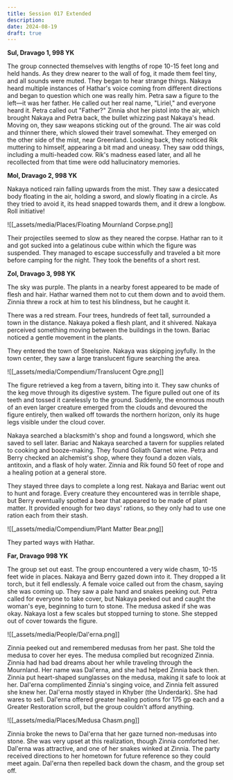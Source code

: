 ```yaml
---
title: Session 017 Extended
description: 
date: 2024-08-19
draft: true
---
```

**Sul, Dravago 1, 998 YK**

The group connected themselves with lengths of rope 10-15 feet long and held hands. As they drew nearer to the wall of fog, it made them feel tiny, and all sounds were muted. They began to hear strange things. Nakaya heard multiple instances of Hathar's voice coming from different directions and began to question which one was really him. Petra saw a figure to the left—it was her father. He called out her real name, "Liriel," and everyone heard it. Petra called out "Father?" Zinnia shot her pistol into the air, which brought Nakaya and Petra back, the bullet whizzing past Nakaya's head. Moving on, they saw weapons sticking out of the ground. The air was cold and thinner there, which slowed their travel somewhat. They emerged on the other side of the mist, near Greenland. Looking back, they noticed Rik muttering to himself, appearing a bit mad and uneasy. They saw odd things, including a multi-headed cow. Rik's madness eased later, and all he recollected from that time were odd hallucinatory memories.

**Mol, Dravago 2, 998 YK**

Nakaya noticed rain falling upwards from the mist. They saw a desiccated body floating in the air, holding a sword, and slowly floating in a circle. As they tried to avoid it, its head snapped towards them, and it drew a longbow. Roll initiative! 

![[_assets/media/Places/Floating Mournland Corpse.png]]

Their projectiles seemed to slow as they neared the corpse. Hathar ran to it and got sucked into a gelatinous cube within which the figure was suspended. They managed to escape successfully and traveled a bit more before camping for the night. They took the benefits of a short rest.

**Zol, Dravago 3, 998 YK**

The sky was purple. The plants in a nearby forest appeared to be made of flesh and hair. Hathar warned them not to cut them down and to avoid them. Zinnia threw a rock at him to test his blindness, but he caught it.

There was a red stream. Four trees, hundreds of feet tall, surrounded a town in the distance. Nakaya poked a flesh plant, and it shivered. Nakaya perceived something moving between the buildings in the town. Bariac noticed a gentle movement in the plants.

They entered the town of Steelspire. Nakaya was skipping joyfully. In the town center, they saw a large translucent figure searching the area. 

![[_assets/media/Compendium/Translucent Ogre.png]]

The figure retrieved a keg from a tavern, biting into it. They saw chunks of the keg move through its digestive system. The figure pulled out one of its teeth and tossed it carelessly to the ground. Suddenly, the enormous mouth of an even larger creature emerged from the clouds and devoured the figure entirely, then walked off towards the northern horizon, only its huge legs visible under the cloud cover.

Nakaya searched a blacksmith's shop and found a longsword, which she saved to sell later. Bariac and Nakaya searched a tavern for supplies related to cooking and booze-making. They found Goliath Garnet wine. Petra and Berry checked an alchemist's shop, where they found a dozen vials, antitoxin, and a flask of holy water. Zinnia and Rik found 50 feet of rope and a healing potion at a general store.

They stayed three days to complete a long rest. Nakaya and Bariac went out to hunt and forage. Every creature they encountered was in terrible shape, but Berry eventually spotted a bear that appeared to be made of plant matter. It provided enough for two days' rations, so they only had to use one ration each from their stash. 

![[_assets/media/Compendium/Plant Matter Bear.png]]

They parted ways with Hathar.

**Far, Dravago 998 YK**

The group set out east. The group encountered a very wide chasm, 10-15 feet wide in places. Nakaya and Berry gazed down into it. They dropped a lit torch, but it fell endlessly. A female voice called out from the chasm, saying she was coming up. They saw a pale hand and snakes peeking out. Petra called for everyone to take cover, but Nakaya peeked out and caught the woman's eye, beginning to turn to stone. The medusa asked if she was okay. Nakaya lost a few scales but stopped turning to stone. She stepped out of cover towards the figure. 

![[_assets/media/People/Dal'erna.png]]

Zinnia peeked out and remembered medusas from her past. She told the medusa to cover her eyes. The medusa complied but recognized Zinnia. Zinnia had had bad dreams about her while traveling through the Mournland. Her name was Dal'erna, and she had helped Zinnia back then. Zinnia put heart-shaped sunglasses on the medusa, making it safe to look at her. Dal'erna complimented Zinnia's singing voice, and Zinnia felt assured she knew her. Dal'erna mostly stayed in Khyber (the Underdark). She had wares to sell. Dal'erna offered greater healing potions for 175 gp each and a Greater Restoration scroll, but the group couldn't afford anything.

![[_assets/media/Places/Medusa Chasm.png]]

Zinnia broke the news to Dal'erna that her gaze turned non-medusas into stone. She was very upset at this realization, though Zinnia comforted her. Dal'erna was attractive, and one of her snakes winked at Zinnia. The party received directions to her hometown for future reference so they could meet again. Dal'erna then repelled back down the chasm, and the group set off.